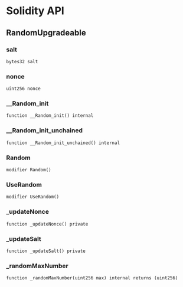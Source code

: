# Solidity API

## RandomUpgradeable

### salt

```solidity
bytes32 salt
```

### nonce

```solidity
uint256 nonce
```

### __Random_init

```solidity
function __Random_init() internal
```

### __Random_init_unchained

```solidity
function __Random_init_unchained() internal
```

### Random

```solidity
modifier Random()
```

### UseRandom

```solidity
modifier UseRandom()
```

### _updateNonce

```solidity
function _updateNonce() private
```

### _updateSalt

```solidity
function _updateSalt() private
```

### _randomMaxNumber

```solidity
function _randomMaxNumber(uint256 max) internal returns (uint256)
```

